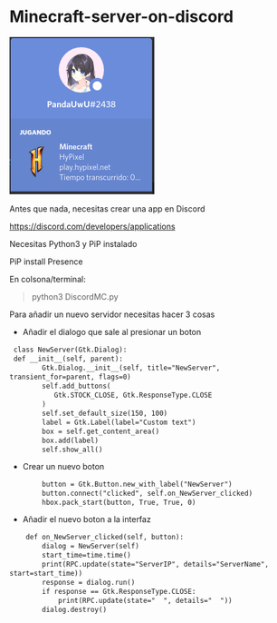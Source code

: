 # Minecraft-server-on-discord

![DiscordMC](https://raw.githubusercontent.com/PandaUwUxd/Minecraft-server-on-discord/main/Screenshots/Captura%20realizada%20el%202021-04-01%2020.12.56.png)


Antes que nada, necesitas crear una app en Discord

https://discord.com/developers/applications


Necesitas Python3 y PiP instalado

PiP install Presence



En colsona/terminal:

> python3 DiscordMC.py


Para añadir un nuevo servidor necesitas hacer 3 cosas

- Añadir el dialogo que sale al presionar un boton

```
 class NewServer(Gtk.Dialog):
 def __init__(self, parent):
        Gtk.Dialog.__init__(self, title="NewServer", transient_for=parent, flags=0)
        self.add_buttons(
           Gtk.STOCK_CLOSE, Gtk.ResponseType.CLOSE
        )
        self.set_default_size(150, 100)
        label = Gtk.Label(label="Custom text")
        box = self.get_content_area()
        box.add(label)
        self.show_all()
```


- Crear un nuevo boton

```
        button = Gtk.Button.new_with_label("NewServer")
        button.connect("clicked", self.on_NewServer_clicked)
        hbox.pack_start(button, True, True, 0)

```
        
- Añadir el nuevo boton a la interfaz

```
    def on_NewServer_clicked(self, button):
        dialog = NewServer(self)
        start_time=time.time()
        print(RPC.update(state="ServerIP", details="ServerName", start=start_time))
        response = dialog.run()
        if response == Gtk.ResponseType.CLOSE:
            print(RPC.update(state="  ", details="  "))
        dialog.destroy()

```
